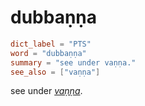 # dubbaṇṇa

``` toml
dict_label = "PTS"
word = "dubbaṇṇa"
summary = "see under vaṇṇa."
see_also = ["vaṇṇa"]
```

see under *[vaṇṇa](vaṇṇa.md)*.

